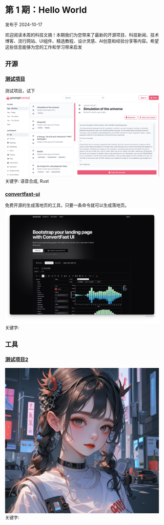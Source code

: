 # 第 1 期：Hello World
发布于 2024-10-17

欢迎阅读本周的科技文摘！本期我们为您带来了最新的开源项目、科技新闻、技术博客、流行网站、UI组件、精选教程、设计灵感、AI创意和经验分享等内容。希望这些信息能够为您的工作和学习带来启发

## 开源
### [测试项目](https://www.baidu.com)
测试项目，试下
![Image](../assets/images/121c9a21-2248-8056-a909-c3f128b60426.png)
关键字: 语音合成, Rust

### [convertfast-ui](https://github.com/ObservedObserver/convertfast-ui)
免费开源的生成落地页的工具，只要一条命令就可以生成落地页。
![Image](../assets/images/f2684c41-8749-4c1f-baba-b66ffd50287e.png)
关键字: 

## 工具
### [测试项目2](https://jverzani.github.io/CalculusWithJuliaNotes.jl/)
![Image](../assets/images/121c9a21-2248-8057-898c-ca29dc687325.png)
关键字: 

